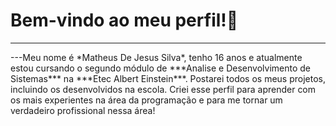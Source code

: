 # Bem-vindo ao meu perfil!👋
<hr>
---Meu nome é *Matheus De Jesus Silva*, tenho 16 anos e atualmente estou cursando o segundo módulo de ***Analise e Desenvolvimento de Sistemas*** na ***Etec Albert Einstein***.
Postarei todos os meus projetos, incluindo os desenvolvidos na escola. Criei esse perfil para aprender com os mais experientes na área da programação e para me tornar um verdadeiro profissional nessa área! 





